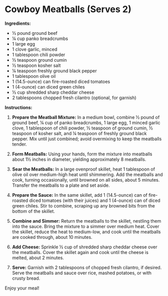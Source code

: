 # Cowboy Meatballs (Serves 2)

**Ingredients:**

- ½ pound ground beef
- ¼ cup panko breadcrumbs
- 1 large egg
- 1 clove garlic, minced
- 1 tablespoon chili powder
- ½ teaspoon ground cumin
- ½ teaspoon kosher salt
- ¼ teaspoon freshly ground black pepper
- 1 tablespoon olive oil
- 1 (14.5-ounce) can fire-roasted diced tomatoes
- 1 (4-ounce) can diced green chiles
- ½ cup shredded sharp cheddar cheese
- 2 tablespoons chopped fresh cilantro (optional, for garnish)

**Instructions:**

1. **Prepare the Meatball Mixture:** In a medium bowl, combine ½ pound of ground beef, ¼ cup of panko breadcrumbs, 1 large egg, 1 minced garlic clove, 1 tablespoon of chili powder, ½ teaspoon of ground cumin, ½ teaspoon of kosher salt, and ¼ teaspoon of freshly ground black pepper. Mix until just combined; avoid overmixing to keep the meatballs tender.

2. **Form Meatballs:** Using your hands, form the mixture into meatballs about 1½ inches in diameter, yielding approximately 8 meatballs.

3. **Sear the Meatballs:** In a large ovenproof skillet, heat 1 tablespoon of olive oil over medium-high heat until shimmering. Add the meatballs and cook, turning occasionally, until browned on all sides, about 5 minutes. Transfer the meatballs to a plate and set aside.

4. **Prepare the Sauce:** In the same skillet, add 1 (14.5-ounce) can of fire-roasted diced tomatoes (with their juices) and 1 (4-ounce) can of diced green chiles. Stir to combine, scraping up any browned bits from the bottom of the skillet.

5. **Combine and Simmer:** Return the meatballs to the skillet, nestling them into the sauce. Bring the mixture to a simmer over medium heat. Cover the skillet, reduce the heat to medium-low, and cook until the meatballs are cooked through, about 10 minutes.

6. **Add Cheese:** Sprinkle ½ cup of shredded sharp cheddar cheese over the meatballs. Cover the skillet again and cook until the cheese is melted, about 2 minutes.

7. **Serve:** Garnish with 2 tablespoons of chopped fresh cilantro, if desired. Serve the meatballs and sauce over rice, mashed potatoes, or with crusty bread.

Enjoy your meal!